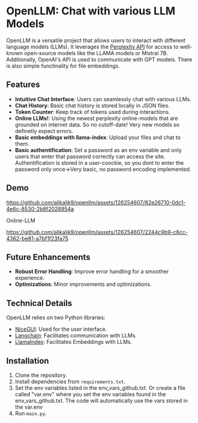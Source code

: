 # OpenLLM: Chat with various LLM Models

OpenLLM is a versatile project that allows users to interact with different language models (LLMs). It leverages the [Perplexity API](https://blog.perplexity.ai/blog/introducing-pplx-api) for access to well-known open-source models like the LLAMA models or Mistral 7B. Additionally, OpenAI's API is used to communicate with GPT models. There is also simple functinality for file embeddings.

## Features

- **Intuitive Chat Interface**: Users can seamlessly chat with various LLMs.
- **Chat History**: Basic chat history is stored locally in JSON files.
- **Token Counter**: Keep track of tokens used during interactions.
- **Online LLMs!**: Using the newest perplexity online-models that are grounded on internet data. So no cutoff-date! Very new models so definetly expect errors.
- **Basic embeddings with llama-index**: Upload your files and chat to them.
- **Basic authentification**: Set a password as an env variable and only users that enter that password correctly can access the site. Authentification is stored in a user-coockie, so you dont  to enter the password only once->Very basic, no password encoding implemented.




## Demo

https://github.com/alikalik9/openllm/assets/126254607/82e26710-0dc1-4e6c-8530-2b8f2028954a

Online-LLM


https://github.com/alikalik9/openllm/assets/126254607/2244c9b9-c6cc-4362-be81-a7bf1f23fa75





## Future Enhancements

- **Robust Error Handling**: Improve error handling for a smoother experience.
- **Optimizations**: Minor improvements and optimizations.

## Technical Details

OpenLLM relies on two Python libraries:
- [NiceGUI](https://nicegui.io/): Used for the user interface.
- [Langchain](https://www.langchain.com/): Facilitates communication with LLMs.
- [LlamaIndex](https://www.llamaindex.ai/): Facilitates Embeddings with LLMs.


## Installation

1. Clone the repository.
2. Install dependencies from `requirements.txt`.
3. Set the env variables listed in the env_vars_github.txt. Or create a file called "var.env" where you set the env variables found in the env_vars_github.txt. The code will automatically use the vars stored in the var.env
4. Run `main.py`.
